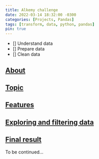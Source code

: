 ```yaml
---
title: Alkemy challenge
date: 2022-03-14 18:32:00 -0300
categories: [Projects, Pandas]
tags: [transform, data, python, pandas]
pin: true
---
```


- [] Understand data
- [] Prepare data
- [] Clean data

## <u>About</u>

## <u>Topic</u>

## <u>Features</u>

## <u>Exploring and filtering data</u>

## <u>Final result</u>

To be continued...

